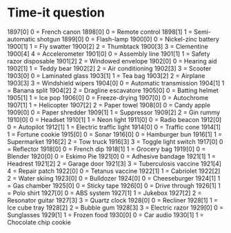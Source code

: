 # Time-it question

1897[0]
  0 = French canon
1898[0]
  0 = Remote control
1898[1]
  1 = Semi-automatic shotgun
1899[0]
  0 = Flash-lamp
1900[0]
  0 = Nickel-zinc battery
1900[1]
  1 = Fly swatter
1900[2]
  2 = Thumbtack
1900[3]
  3 = Clementine
1900[4]
  4 = Accelerometer
1901[0]
  0 = Assembly line
1901[1]
  1 = Safety razor disposable
1901[2]
  2 = Windowed envelope
1902[0]
  0 = Hearing aid
1902[1]
  1 = Teddy bear
1902[2]
  2 = Air conditioning
1902[3]
  3 = Scooter
1903[0]
  0 = Laminated glass
1903[1]
  1 = Tea bag
1903[2]
  2 = Airplane
1903[3]
  3 = Windshield wipers
1904[0]
  0 = Automatic transmission
1904[1]
  1 = Banana split
1904[2]
  2 = Dragline escavatore
1905[0]
  0 = Batting helmet
1905[1]
  1 = Ice pop
1906[0]
  0 = Freeze-drying
1907[0]
  0 = Autochrome
1907[1]
  1 = Helicopter
1907[2]
  2 = Paper towel
1908[0]
  0 = Candy apple
1909[0]
  0 = Paper shredder
1909[1]
  1 = Suppressor
1909[2]
  2 = Gin rummy
1910[0]
  0 = Headset
1910[1]
  1 = Neon light
1911[0]
  0 = Radio beacon
1912[0]
  0 = Autopilot
1912[1]
  1 = Electric traffic light
1914[0]
  0 = Traffic cone
1914[1]
  1 = Fortune cookie
1915[0]
  0 = Sonar
1916[0]
  0 = Hamburger bun
1916[1]
  1 = Supermarket
1916[2]
  2 = Tow truck
1916[3]
  3 = Toggle light switch
1917[0]
  0 = Reflector
1918[0]
  0 = French dip
1918[1]
  1 = Grocery bag
1919[0]
  0 = Blender
1920[0]
  0 = Eskimo Pie
1921[0]
  0 = Adhesive bandage
1921[1]
  1 = Headrest
1921[2]
  2 = Garage door
1921[3]
  3 = Tuberculosis vaccine
1921[4]
  4 = Repair patch
1922[0]
  0 = Tetanus vaccine
1922[1]
  1 = Cabriolet
1922[2]
  2 = Water skiing
1923[0]
  0 = Bulldozer
1924[0]
  0 = Cheeseburger
1924[1]
  1 = Gas chamber
1925[0]
  0 = Sticky tape
1926[0]
  0 = Drive through
1926[1]
  1 = Polo shirt
1927[0]
  0 = ABS system
1927[1]
  1 = Jukebox
1927[2]
  2 = Resonator guitar
1927[3]
  3 = Quartz clock
1928[0]
  0 = Recliner
1928[1]
  1 = Ice cube tray
1928[2]
  2 = Bubble gum
1928[3]
  3 = Electric razor
1929[0]
  0 = Sunglasses
1929[1]
  1 = Frozen food
1930[0]
  0 = Car audio
1930[1]
  1 = Chocolate chip cookie












